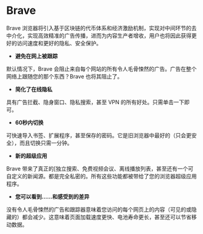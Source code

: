 # Brave


Brave 浏览器将引入基于区块链的代币体系和经济激励机制，实现对中间环节的去中介化，实现高效精准的广告传播，进而为内容生产者增收，用户也将因此获得更好的访问速度和更好的隐私、安全保护。

- **避免在网上被跟踪**

默认情况下，Brave 会阻止来自每个网站的所有令人毛骨悚然的广告。广告在整个网络上跟随您的那个东西？Brave 也将其阻止了。


- **简化了在线隐私**

具有广告拦截、隐身窗口、隐私搜索，甚至 VPN 的所有好处。只需单击一下即可。

- **60秒内切换**

可快速导入书签、扩展程序，甚至保存的密码。它是旧浏览器中最好的（只会更安全），而且切换只需一分钟。

- **新的超级应用**

Brave 带来了真正的[独立搜索、免费视频会议、离线播放列表，甚至还有一个可自定义的新闻源。都是完全私密的。所有这些功能都被带给了您的浏览器超级应用程序。

- **您可以看到……和感受到的差异**

没有令人毛骨悚然的广告和跟踪器意味着您访问的每个网页上的内容（可见的或隐藏的）都会减少。这意味着页面加载速度更快、电池寿命更长，甚至还可以节省移动数据。


